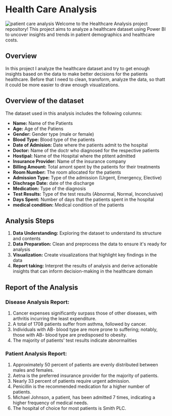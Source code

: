 # Health Care Analysis
![patient care analysis]([https://github.com/tanvirfau/Coffee-Sales-Dashboard/blob/main/dashboard_img.jpg?raw=true](https://github.com/tanvirfau/Healthcare-Data-Analysis.Dashboard-Using-PowerBI/blob/main/patient%20care%20analysis.jpg))
Welcome to the Healthcare Analysis project repository! This project aims to analyze a healthcare dataset using Power BI to uncover insights and trends in patient demographics and healthcare costs.
## Overview
In this project I analyze the healthcare dataset and try to get enough insights based on the data to make better decisions for the patients healthcare. Before that I need  to clean, transform, analyze  the data,
so thatt it could be more easier to draw enough visualizations.
## Overview of the dataset
The dataset used in this analysis includes the following columns:
* **Name:** Name of the Patients
* **Age:** Age of the Patiens
* **Gender:** Gender type (male or female)
* **Blood Type:** Blood type of the patients
* **Date of Admision:** Date where the patients admit to the hospital
* **Doctor:** Name of the doctr who diagnosed for the respective patients
* **Hostipal:** Name of the Hospital where the ptitent admitted
* **Insurance Provider:** Name of the insurance company
* **Billing Amount:** Total amont spent by the patients for their treatments
* **Room Number:** The room allocated for the  patients
* **Admission Type:** Type of the admission (Urgent, Emergency, Elective)
* **Dischrage Date:** date of the discharge
* **Medication:** Type of the diagnosis
* **Test Results:** Type of the test results (Abnormal, Normal, Inconclusive)
* **Days Spent:** Number of days that the patients spent in the hospital
* **medical condition:** Medical condition of the patients
## Analysis Steps
1. **Data Understanding:** Exploring the dataset to understand its structure and contents
2. **Data Preparation:** Clean and preprocess the data to ensure it's ready for analysis
3. **Visualization:** Create visualizations that highlight key findings in the data
4. **Report taking:** Interpret the results of analysis and derive actionable insights that can inform decision-making in the healthcare domain
## Report of the Analysis
### Disease Analysis Report:

1. Cancer expenses significantly surpass those of other diseases, with arthritis incurring the least expenditure.
2. A total of 1708 patients suffer from asthma, followed by cancer.
3. Individuals with AB- blood type are more prone to suffering; notably, those with AB- blood type are predisposed to obesity.
4. The majority of patients' test results indicate abnormalities

### Patient Analysis Report:

1. Approximately 50 percent of patients are evenly distributed between males and females.
2. Aetna is the preferred insurance provider for the majority of patients.
3. Nearly 33 percent of patients require urgent admission.
4. Penicillin is the recommended medication for a higher number of patients.
5. Michael Johnson, a patient, has been admitted 7 times, indicating a higher frequency of medical needs.
6. The hospital of choice for most patients is Smith PLC.
